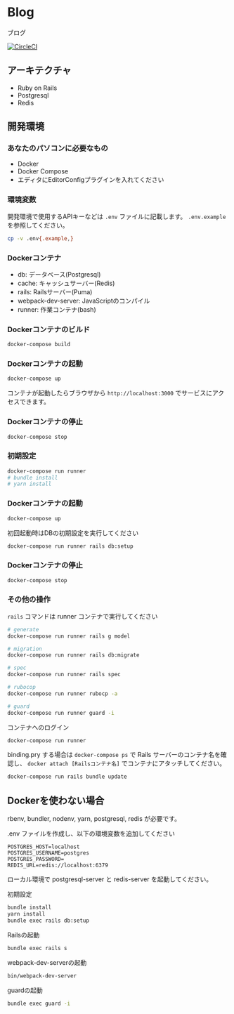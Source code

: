 # Blog

ブログ

[![CircleCI](https://circleci.com/gh/tektoh/blog.svg?style=svg)](https://circleci.com/gh/tektoh/blog)

## アーキテクチャ

- Ruby on Rails
- Postgresql
- Redis

## 開発環境

### あなたのパソコンに必要なもの

- Docker
- Docker Compose
- エディタにEditorConfigプラグインを入れてください

### 環境変数
開発環境で使用するAPIキーなどは `.env` ファイルに記載します。
`.env.example` を参照してください。

```bash
cp -v .env{.example,}
```

### Dockerコンテナ

- db: データベース(Postgresql)
- cache: キャッシュサーバー(Redis)
- rails: Railsサーバー(Puma)
- webpack-dev-server: JavaScriptのコンパイル
- runner: 作業コンテナ(bash)

### Dockerコンテナのビルド

```bash
docker-compose build
```

### Dockerコンテナの起動

```bash
docker-compose up
```

コンテナが起動したらブラウザから `http://localhost:3000` でサービスにアクセスできます。

### Dockerコンテナの停止

```bash
docker-compose stop
```

### 初期設定

```bash
docker-compose run runner
# bundle install
# yarn install
```

### Dockerコンテナの起動

```bash
docker-compose up
```

初回起動時はDBの初期設定を実行してください

```bash
docker-compose run runner rails db:setup
```

### Dockerコンテナの停止

```bash
docker-compose stop
```

### その他の操作

`rails` コマンドは runner コンテナで実行してください

```bash
# generate
docker-compose run runner rails g model

# migration
docker-compose run runner rails db:migrate

# spec
docker-compose run runner rails spec

# rubocop
docker-compose run runner rubocp -a

# guard
docker-compose run runner guard -i
```

コンテナへのログイン
```bash
docker-compose run runner
```

binding.pry する場合は `docker-compose ps` で Rails サーバーのコンテナ名を確認し、 `docker attach [Railsコンテナ名]` でコンテナにアタッチしてください。

```bash
docker-compose run rails bundle update
```

## Dockerを使わない場合

rbenv, bundler, nodenv, yarn, postgresql, redis が必要です。


.env ファイルを作成し、以下の環境変数を追加してください

```
POSTGRES_HOST=localhost
POSTGRES_USERNAME=postgres
POSTGRES_PASSWORD=
REDIS_URL=redis://localhost:6379
```

ローカル環境で postgresql-server と redis-server を起動してください。

初期設定
```bash
bundle install
yarn install
bundle exec rails db:setup
```

Railsの起動

```bash
bundle exec rails s
```

webpack-dev-serverの起動

```bash
bin/webpack-dev-server
```

guardの起動

```bash
bundle exec guard -i
```

